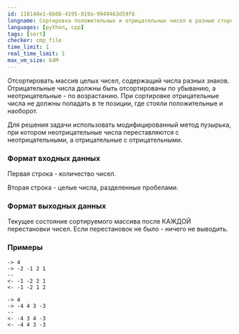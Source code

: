 ```yaml
---
id: 118148e1-6b08-4195-819a-9949463d59f8
longname: Сортировка положительных и отрицательных чисел в разные стороны с сохранением знаковых позиций
languages: [python, cpp]
tags: [sort]
checker: cmp_file
time_limit: 1
real_time_limit: 1
max_vm_size: 64M
---
```



Отсортировать массив целых чисел, содержащий числа разных знаков.
Отрицательные числа должны быть отсортированы по убыванию, а неотрицательные - по возрастанию.
При сортировке отрицательные числа не должны попадать в те позиции, где стояли положительные и наоборот.

Для решения задачи использовать модифицированный метод пузырька, при котором неотрицательные числа переставляются с неотрицательными, а отрицательные с отрицательными.

### Формат входных данных

Первая строка - количество чисел.

Вторая строка  - целые числа, разделенные пробелами.

### Формат выходных данных

Текущее состояние сортируемого массива после КАЖДОЙ перестановки чисел.
Если перестановок не было - ничего не выводить.

### Примеры

```
-> 4
-> -2 -1 2 1
--
<- -1 -2 2 1
<- -1 -2 1 2
```

```
-> 4
-> -4 4 3 -3
--
<- -4 3 4 -3
<- -4 4 3 -3
```

